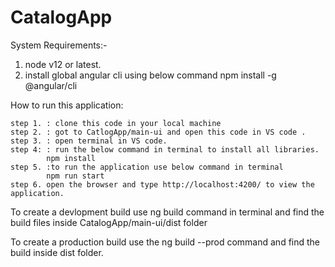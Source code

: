 # CatalogApp

System Requirements:- 
   1. node v12 or latest.
   2. install global angular cli using below command 
      npm install -g @angular/cli
    
How to run this application:

    step 1. : clone this code in your local machine
    step 2. : got to CatlogApp/main-ui and open this code in VS code .
    step 3. : open terminal in VS code.
    step 4: : run the below command in terminal to install all libraries.
            npm install
    step 5. :to run the application use below command in terminal
            npm run start 
    step 6. open the browser and type http://localhost:4200/ to view the application.

To create a devlopment build use ng build command in terminal and find the build files
  inside CatalogApp/main-ui/dist folder

To create a production build use the ng build --prod command and find the build inside dist folder.


